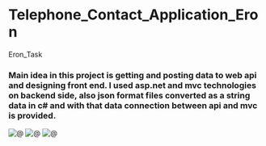 # Telephone_Contact_Application_Eron
Eron_Task
### Main idea in this project is getting and posting data to web api and designing front end. I used asp.net and mvc technologies on backend side, also json format files converted as a string data in c# and with that data connection between api and mvc is provided.
![@](https://github.com/birolcoruh26/Telephone_Contact_Application_Eron/blob/master/Resimler/Contact%C4%B1.png)
![@](https://github.com/birolcoruh26/Telephone_Contact_Application_Eron/blob/master/Resimler/Login%C4%B1.png)
![@](https://github.com/birolcoruh26/Telephone_Contact_Application_Eron/blob/master/Resimler/index%20ekran%C4%B1.png)
